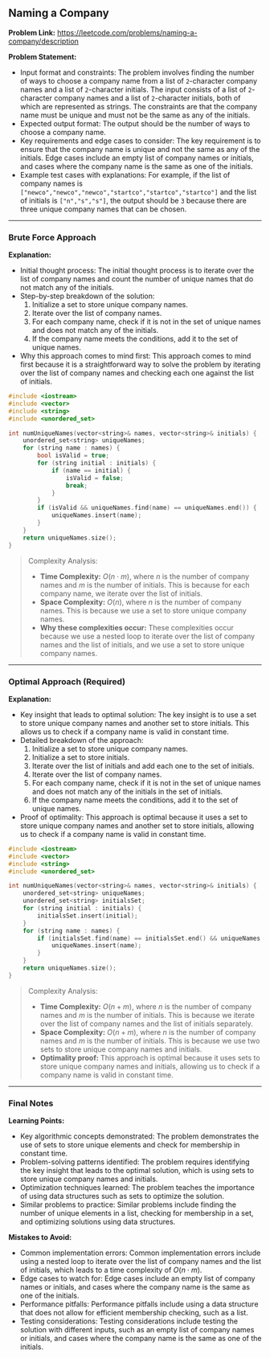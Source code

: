 ## Naming a Company
**Problem Link:** https://leetcode.com/problems/naming-a-company/description

**Problem Statement:**
- Input format and constraints: The problem involves finding the number of ways to choose a company name from a list of `2`-character company names and a list of `2`-character initials. The input consists of a list of `2`-character company names and a list of `2`-character initials, both of which are represented as strings. The constraints are that the company name must be unique and must not be the same as any of the initials.
- Expected output format: The output should be the number of ways to choose a company name.
- Key requirements and edge cases to consider: The key requirement is to ensure that the company name is unique and not the same as any of the initials. Edge cases include an empty list of company names or initials, and cases where the company name is the same as one of the initials.
- Example test cases with explanations: For example, if the list of company names is `["newco","newco","newco","startco","startco","startco"]` and the list of initials is `["n","s","s"]`, the output should be `3` because there are three unique company names that can be chosen.

---

### Brute Force Approach

**Explanation:**
- Initial thought process: The initial thought process is to iterate over the list of company names and count the number of unique names that do not match any of the initials.
- Step-by-step breakdown of the solution:
  1. Initialize a set to store unique company names.
  2. Iterate over the list of company names.
  3. For each company name, check if it is not in the set of unique names and does not match any of the initials.
  4. If the company name meets the conditions, add it to the set of unique names.
- Why this approach comes to mind first: This approach comes to mind first because it is a straightforward way to solve the problem by iterating over the list of company names and checking each one against the list of initials.

```cpp
#include <iostream>
#include <vector>
#include <string>
#include <unordered_set>

int numUniqueNames(vector<string>& names, vector<string>& initials) {
    unordered_set<string> uniqueNames;
    for (string name : names) {
        bool isValid = true;
        for (string initial : initials) {
            if (name == initial) {
                isValid = false;
                break;
            }
        }
        if (isValid && uniqueNames.find(name) == uniqueNames.end()) {
            uniqueNames.insert(name);
        }
    }
    return uniqueNames.size();
}
```

> Complexity Analysis:
> - **Time Complexity:** $O(n \cdot m)$, where $n$ is the number of company names and $m$ is the number of initials. This is because for each company name, we iterate over the list of initials.
> - **Space Complexity:** $O(n)$, where $n$ is the number of company names. This is because we use a set to store unique company names.
> - **Why these complexities occur:** These complexities occur because we use a nested loop to iterate over the list of company names and the list of initials, and we use a set to store unique company names.

---

### Optimal Approach (Required)

**Explanation:**
- Key insight that leads to optimal solution: The key insight is to use a set to store unique company names and another set to store initials. This allows us to check if a company name is valid in constant time.
- Detailed breakdown of the approach:
  1. Initialize a set to store unique company names.
  2. Initialize a set to store initials.
  3. Iterate over the list of initials and add each one to the set of initials.
  4. Iterate over the list of company names.
  5. For each company name, check if it is not in the set of unique names and does not match any of the initials in the set of initials.
  6. If the company name meets the conditions, add it to the set of unique names.
- Proof of optimality: This approach is optimal because it uses a set to store unique company names and another set to store initials, allowing us to check if a company name is valid in constant time.

```cpp
#include <iostream>
#include <vector>
#include <string>
#include <unordered_set>

int numUniqueNames(vector<string>& names, vector<string>& initials) {
    unordered_set<string> uniqueNames;
    unordered_set<string> initialsSet;
    for (string initial : initials) {
        initialsSet.insert(initial);
    }
    for (string name : names) {
        if (initialsSet.find(name) == initialsSet.end() && uniqueNames.find(name) == uniqueNames.end()) {
            uniqueNames.insert(name);
        }
    }
    return uniqueNames.size();
}
```

> Complexity Analysis:
> - **Time Complexity:** $O(n + m)$, where $n$ is the number of company names and $m$ is the number of initials. This is because we iterate over the list of company names and the list of initials separately.
> - **Space Complexity:** $O(n + m)$, where $n$ is the number of company names and $m$ is the number of initials. This is because we use two sets to store unique company names and initials.
> - **Optimality proof:** This approach is optimal because it uses sets to store unique company names and initials, allowing us to check if a company name is valid in constant time.

---

### Final Notes

**Learning Points:**
- Key algorithmic concepts demonstrated: The problem demonstrates the use of sets to store unique elements and check for membership in constant time.
- Problem-solving patterns identified: The problem requires identifying the key insight that leads to the optimal solution, which is using sets to store unique company names and initials.
- Optimization techniques learned: The problem teaches the importance of using data structures such as sets to optimize the solution.
- Similar problems to practice: Similar problems include finding the number of unique elements in a list, checking for membership in a set, and optimizing solutions using data structures.

**Mistakes to Avoid:**
- Common implementation errors: Common implementation errors include using a nested loop to iterate over the list of company names and the list of initials, which leads to a time complexity of $O(n \cdot m)$.
- Edge cases to watch for: Edge cases include an empty list of company names or initials, and cases where the company name is the same as one of the initials.
- Performance pitfalls: Performance pitfalls include using a data structure that does not allow for efficient membership checking, such as a list.
- Testing considerations: Testing considerations include testing the solution with different inputs, such as an empty list of company names or initials, and cases where the company name is the same as one of the initials.